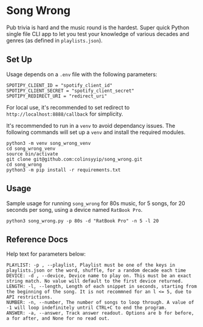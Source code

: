 # Song Wrong
Pub trivia is hard and the music round is the hardest. Super quick Python single file CLI app to let you test your knowledge of various decades and genres (as defined in `playlists.json`). 

## Set Up
Usage depends on a `.env` file with the following parameters:
```
SPOTIPY_CLIENT_ID = "spotify_client_id"
SPOTIPY_CLIENT_SECRET = "spotify_client_secret"
SPOTIPY_REDIRECT_URI = "redirect_uri"
```
For local use, it's recommended to set redirect to `http://localhost:8888/callback` for simplicity.

It's recommended to run in a `venv` to avoid dependancy issues. The following commands will set up a `venv` and install the required modules.

```
python3 -m venv song_wrong_venv
cd song_wrong_venv
source bin/activate
git clone git@github.com:colinsyyip/song_wrong.git
cd song_wrong
python3 -m pip install -r requirements.txt
```

## Usage
Sample usage for running `song_wrong` for 80s music, for 5 songs, for 20 seconds per song, using a device named `RatBook Pro`.
```
python3 song_wrong.py -p 80s -d "RatBook Pro" -n 5 -l 20
```

## Reference Docs
Help text for parameters below: 
```
PLAYLIST: -p , --playlist, Playlist must be one of the keys in playlists.json or the word, shuffle, for a random decade each time
DEVICE: -d , --device, Device name to play on. This must be an exact string match. No value will default to the first device returned.
LENGTH: -l, --length, Length of each snippet in seconds, starting from the beginning of the song. It is not recommned for an l <= 5, due to API restrictions.
NUMBER: -n, --number, The number of songs to loop through. A value of -1 will loop indefinitely untril CTRL+C to end the program.
ANSWER: -a, --answer, Track answer readout. Options are b for before, a for after, and None for no read out. 
```